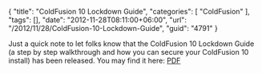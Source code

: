 {
	"title": "ColdFusion 10 Lockdown Guide",
	"categories": [
		"ColdFusion"
	],
	"tags": [],
	"date": "2012-11-28T08:11:00+06:00",
	"url": "/2012/11/28/ColdFusion-10-Lockdown-Guide",
	"guid": "4791"
}

Just a quick note to let folks know that the ColdFusion 10 Lockdown Guide (a step by step walkthrough and how you can secure your ColdFusion 10 install) has been released. You may find it here: <a href="http://www.adobe.com/content/dam/Adobe/en/products/coldfusion/pdfs/cf10/cf10-lockdown-guide.pdf">PDF</a>
